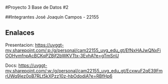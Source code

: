 #Proyecto 3 Base de Datos #2

##Integrantes
José Joaquín Campos - 22155 


## Enalaces 

Presentacion: https://uvggt-my.sharepoint.com/:p:/g/personal/cam22155_uvg_edu_gt/EfNxHAJwQNxFiOOHymfnpAcBCKqPZBjf2bWKVTtx-3EvhA?e=gTmSnU 

Docs: https://uvggt-my.sharepoint.com/:w:/g/personal/cam22155_uvg_edu_gt/EcxwuF2qE39FmrUWq9Iez0oB7RLt5kXPzz10z-hbOdodiA?e=RBfHp6 
